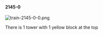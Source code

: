 #### 2145-0
![train-2145-0-0.png](https://github.com/lil-lab/nlvr/raw/master/nlvr/train/images/22/train-2145-0-0.png "train-2145-0-0.png")

There is 1 tower with 1 yellow block at the top